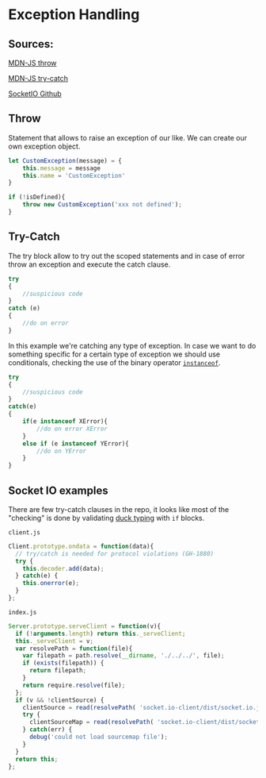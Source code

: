 # Exception Handling

## Sources:

[MDN-JS throw](https://developer.mozilla.org/en-US/docs/Web/JavaScript/Reference/Statements/throw)

[MDN-JS try-catch](https://developer.mozilla.org/en-US/docs/Web/JavaScript/Reference/Statements/try...catch)

[SocketIO Github](https://github.com/socketio/socket.io/tree/master/lib)

## Throw

Statement that allows to raise an exception of our like. We can create our own exception object.

```js
let CustomException(message) = {
    this.message = message
    this.name = 'CustomException'
}

if (!isDefined){
    throw new CustomException('xxx not defined');
}
```

## Try-Catch

The try block allow to try out the scoped statements and in case of error throw an exception and execute the catch clause.

```js
try
{
    //suspicious code
}
catch (e)
{
    //do on error
}
```

In this example we're catching any type of exception. In case we want to do something specific for a certain type of exception we should use conditionals, checking the use of the binary operator [`instanceof`](https://developer.mozilla.org/en-US/docs/Web/JavaScript/Reference/Operators/instanceof).

```javascript
try
{
    //suspicious code
}
catch(e)
{
    if(e instanceof XError){
        //do on error XError
    }
    else if (e instanceof YError){
        //do on YError
    }
}
```

## Socket IO  examples

There are few try-catch clauses in the repo, it looks like most of the "checking" is done by validating [duck typing](https://en.wikipedia.org/wiki/Duck_typing) with `if` blocks.

`client.js`

```javascript
Client.prototype.ondata = function(data){
  // try/catch is needed for protocol violations (GH-1880)
  try {
    this.decoder.add(data);
  } catch(e) {
    this.onerror(e);
  }
};
```

`index.js`

```javascript
Server.prototype.serveClient = function(v){
  if (!arguments.length) return this._serveClient;
  this._serveClient = v;
  var resolvePath = function(file){
    var filepath = path.resolve(__dirname, './../../', file);
    if (exists(filepath)) {
      return filepath;
    }
    return require.resolve(file);
  };
  if (v && !clientSource) {
    clientSource = read(resolvePath( 'socket.io-client/dist/socket.io.js'), 'utf-8');
    try {
      clientSourceMap = read(resolvePath( 'socket.io-client/dist/socket.io.js.map'), 'utf-8');
    } catch(err) {
      debug('could not load sourcemap file');
    }
  }
  return this;
};

```


